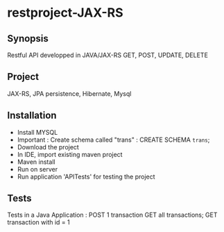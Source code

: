 # restproject-JAX-RS

## Synopsis

Restful API developped in JAVA/JAX-RS
GET, POST, UPDATE, DELETE

## Project

JAX-RS, JPA persistence, Hibernate, Mysql

## Installation

- Install MYSQL
- Important : Create schema called "trans" : CREATE SCHEMA `trans`;
- Download the project
- In IDE, import existing maven project
- Maven install
- Run on server
- Run application 'APITests' for testing the project

## Tests

Tests in a Java Application : 
POST 1 transaction
GET all transactions;
GET transaction with id = 1

